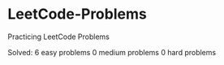# LeetCode-Problems
Practicing LeetCode Problems

Solved:
6 easy problems
0 medium problems
0 hard problems
